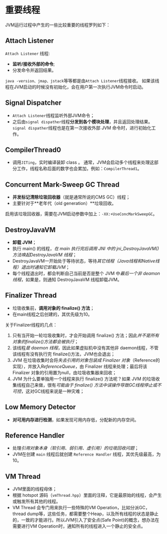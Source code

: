 # 重要线程

JVM运行过程中产生的一些比较重要的线程罗列如下：

## Attach Listener
`Attach Listener` 线程:
- **监听/接收外部的命令**;
- 分发命令并返回结果。

`java -version、jmap、jstack`等等都是由`Attach Listener`线程接收。
如果该线程在JVM启动的时候没有初始化，会在用户第一次执行JVM命令时启动。

## Signal Dispatcher
- `Attach Listener`线程监听外部JVM命令；
- 之后由`signal dispather`线程**分发到各个模块处理**，并且返回处理结果。
`signal dispather`线程也是在第一次接收外部 JVM 命令时，进行初始化工作。

## CompilerThread0
- 调用`JITing`，实时编译装卸 class 。
通常，JVM会启动多个线程来处理这部分工作，线程名称后面的数字也会累加，例如：`CompilerThread1`。

## Concurrent Mark-Sweep GC Thread
- **并发标记清除垃圾回收器**（就是通常所说的CMS GC）线程；
- 主要针对于**老年代（old generation）**垃圾回收。

启用该垃圾回收器，需要在JVM启动参数中加上：`-XX:+UseConcMarkSweepGC`。

## DestroyJavaVM
- **卸载 JVM**；
- 执行 main() 的线程，*在 main 执行完后调用 JNI 中的 jni_DestroyJavaVM() 方法唤起DestroyJavaVM 线程*；
- DestroyJavaVM一开始处于等待状态，等待*其它线程（Java线程和Native线程）退出时通知它卸载JVM*；
- 每个线程退出时，都会判断自己当前是否是整个 JVM 中*最后一个非 deamon 线程*，如果是，则通知 DestroyJavaVM 线程卸载JVM。


## Finalizer Thread
- 垃圾收集前，**调用对象的 finalize() 方法**；
- 在main线程之后创建的，其优先级为10。

关于Finalizer线程的几点：
1) 只有当开始一轮垃圾收集时，才会开始调用 finalize() 方法；因此*并不是所有对象的finalize()方法都会被执行*；
2) 该线程*是 daemon 线程*，因此如果虚拟机中没有其他非 daemon线程，不管该线程有没有执行完 finalize()方法，JVM也会退出；
3) JVM 在垃圾收集时会将*失去引用的对象包装成 Finalizer 对象*（Reference的实现），并放入*ReferenceQueue*，由 Finalizer 线程来处理；最后将该 Finalizer 对象的引用置为null，由垃圾收集器来回收；
4) JVM 为什么要单独用一个线程来执行 finalize() 方法呢？如果 JVM 的垃圾收集线程自己来做，很有*可能由于 finalize() 方法中误操作导致GC线程停止或不可控*，这对GC线程来说是一种灾难；

## Low Memory Detector
- **对可用内存进行检测**，如果发现可用内存低，分配新的内存空间。

## Reference Handler
- 处理*引用对象本身（软引用、弱引用、虚引用）的垃圾回收问题*；
- JVM在创建 `main` 线程后就创建 `Reference Handler` 线程，其优先级最高，为10。

## VM Thread
- JVM里面的线程母体；
- 根据 hotspot 源码（`vmThread.hpp`）里面的注释，它是最原始的线程，会产生或触发所有其他的线程。
- VM Thread 会专门用来执行一些特殊的VM Operation，比如分派GC，thread dump等，这些任务，都需要整个Heap，以及所有线程的状态是静止的，一致的才能进行。所以JVM引入了安全点(Safe Point)的概念，想办法在需要进行VM Operation时，通知所有的线程进入一个静止的安全点。